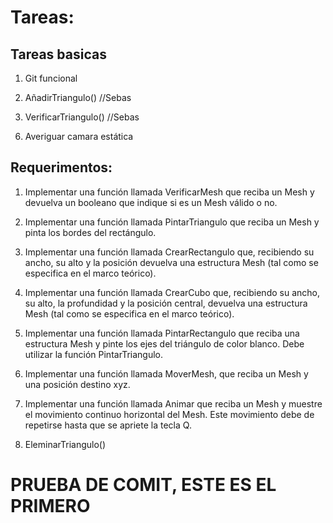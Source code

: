 # Tareas:

## Tareas basicas

1. Git funcional

2. AñadirTriangulo() //Sebas

3. VerificarTriangulo() //Sebas

<!-- 4. getters y setters a las clases //walter -->

<!-- 5. constructores //walter -->

6. Averiguar camara estática


## Requerimentos:

1. Implementar una función llamada VerificarMesh que reciba un Mesh y devuelva un booleano
que indique si es un Mesh válido o no. 


2. Implementar una función llamada PintarTriangulo que reciba un Mesh y pinta los bordes del
rectángulo.


3. Implementar una función llamada CrearRectangulo que, recibiendo su ancho, su alto y la
posición devuelva una estructura Mesh (tal como se especifica en el marco teórico).


4. Implementar una función llamada CrearCubo que, recibiendo su ancho, su alto, la profundidad y
la posición central, devuelva una estructura Mesh (tal como se especifica en el marco teórico).


5. Implementar una función llamada PintarRectangulo que reciba una estructura Mesh y pinte los
ejes del triángulo de color blanco. Debe utilizar la función PintarTriangulo.


6. Implementar una función llamada MoverMesh, que reciba un Mesh y una posición destino xyz.


7. Implementar una función llamada Animar que reciba un Mesh y muestre el movimiento
continuo horizontal del Mesh. Este movimiento debe de repetirse hasta que se apriete la tecla Q.


8. EleminarTriangulo()


# PRUEBA DE COMIT, ESTE ES EL PRIMERO